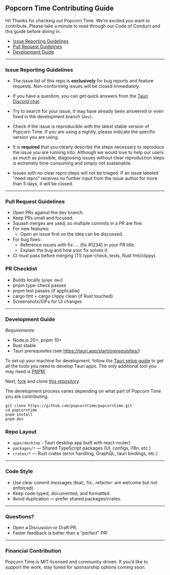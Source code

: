 ## Popcorn Time Contributing Guide

Hi! Thanks for checking out Popcorn Time. We’re excited you want to contribute. Please take a minute to read through our Code of Conduct and this guide before diving in.

- [Issue Reporting Guidelines](#issue-reporting-guidelines)
- [Pull Request Guidelines](#pull-request-guidelines)
- [Development Guide](#development-guide)

---

### Issue Reporting Guidelines

- The issue list of this repo is **exclusively** for bug reports and feature requests. Non-conforming issues will be closed immediately.

- If you have a question, you can get quick answers from the [Tauri Discord chat](https://discord.gg/SpmNs4S).

- Try to search for your issue, it may have already been answered or even fixed in the development branch (`dev`).

- Check if the issue is reproducible with the latest stable version of Popcorn Time. If you are using a nightly, please indicate the specific version you are using.

- It is **required** that you clearly describe the steps necessary to reproduce the issue you are running into. Although we would love to help our users as much as possible, diagnosing issues without clear reproduction steps is extremely time-consuming and simply not sustainable.

- Issues with no clear repro steps will not be triaged. If an issue labeled "need repro" receives no further input from the issue author for more than 5 days, it will be closed.

---

### Pull Request Guidelines

- Open PRs against the dev branch.
- Keep PRs small and focused.
- Squash merges are used, so multiple commits in a PR are fine.
- For new features:
  - Open an issue first so the idea can be discussed.
- For bug fixes:
  - Reference issues with fix: … (fix #1234) in your PR title.
  - Explain the bug and how your fix solves it.
- CI must pass before merging (TS type-check, tests, Rust fmt/clippy).

### PR Checklist

- Builds locally (`pnpm dev`)
- pnpm type-check passes
- pnpm test passes (if applicable)
- cargo fmt + cargo clippy clean (if Rust touched)
- Screenshots/GIFs for UI changes

---

### Development Guide

_Requirements:_

- Node.js 20+, pnpm 10+
- Rust stable
- Tauri prerequisites (see https://tauri.app/start/prerequisites/)

To set up your machine for development, follow the [Tauri setup guide](https://v2.tauri.app/start/prerequisites/) to get all the tools you need to develop Tauri apps. The only additional tool you may need is [PNPM](https://pnpm.io/).

Next, [fork](https://docs.github.com/en/pull-requests/collaborating-with-pull-requests/working-with-forks/fork-a-repo) and clone [this repository](https://github.com/popcorntime/popcorntime).

The development process varies depending on what part of Popcorn Time you are contributing.

```
git clone https://github.com/popcorntime/popcorntime.git
cd popcorntime
pnpm install
pnpm dev
```

### Repo Layout

- `apps/desktop` - Tauri desktop app built with react-router)
- `packages/*` — Shared TypeScript packages (UI, configs, i18n, etc.)
- `crates/*` — Rust crates (error handling, GraphQL, tauri bindings, etc.)

---

### Code Style

- Use clear commit messages (feat:, fix:, refactor: are welcome but not enforced).
- Keep code typed, documented, and formatted.
- Avoid duplication — prefer shared packages/crates.

---

### Questions?

- Open a Discussion or Draft PR.
- Faster feedback is better than a “perfect” PR!

---

### Financial Contribution

Popcorn Time is MIT-licensed and community-driven. If you’d like to support the work, stay tuned for sponsorship options coming soon.
